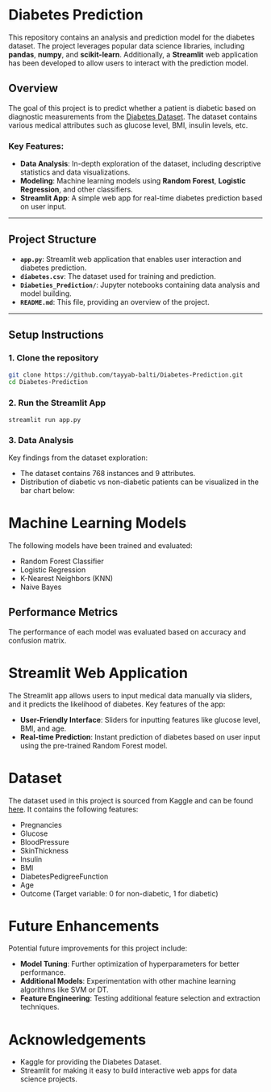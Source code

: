 # Diabetes Prediction

This repository contains an analysis and prediction model for the diabetes dataset. The project leverages popular data science libraries, including **pandas**, **numpy**, and **scikit-learn**. Additionally, a **Streamlit** web application has been developed to allow users to interact with the prediction model.

## Overview

The goal of this project is to predict whether a patient is diabetic based on diagnostic measurements from the [Diabetes Dataset](https://www.kaggle.com/datasets/mathchi/diabetes-data-set). The dataset contains various medical attributes such as glucose level, BMI, insulin levels, etc.

### Key Features:
- **Data Analysis**: In-depth exploration of the dataset, including descriptive statistics and data visualizations.
- **Modeling**: Machine learning models using **Random Forest**, **Logistic Regression**, and other classifiers.
- **Streamlit App**: A simple web app for real-time diabetes prediction based on user input.

---

## Project Structure

- **`app.py`**: Streamlit web application that enables user interaction and diabetes prediction.
- **`diabetes.csv`**: The dataset used for training and prediction.
- **`Diabeties_Prediction/`**: Jupyter notebooks containing data analysis and model building.
- **`README.md`**: This file, providing an overview of the project.

---

## Setup Instructions

### 1. Clone the repository

```bash
git clone https://github.com/tayyab-balti/Diabetes-Prediction.git
cd Diabetes-Prediction
```

### 2. Run the Streamlit App
```
streamlit run app.py
```

### 3. Data Analysis
Key findings from the dataset exploration:

- The dataset contains 768 instances and 9 attributes.
- Distribution of diabetic vs non-diabetic patients can be visualized in the bar chart below:

# Machine Learning Models
The following models have been trained and evaluated:

- Random Forest Classifier
- Logistic Regression
- K-Nearest Neighbors (KNN)
- Naive Bayes

## Performance Metrics
The performance of each model was evaluated based on accuracy and confusion matrix.

# Streamlit Web Application
The Streamlit app allows users to input medical data manually via sliders, and it predicts the likelihood of diabetes. Key features of the app:

- **User-Friendly Interface**: Sliders for inputting features like glucose level, BMI, and age.
- **Real-time Prediction**: Instant prediction of diabetes based on user input using the pre-trained Random Forest model.

# Dataset
The dataset used in this project is sourced from Kaggle and can be found [here](https://www.kaggle.com/datasets/mathchi/diabetes-data-set). It contains the following features:

- Pregnancies
- Glucose
- BloodPressure
- SkinThickness
- Insulin
- BMI
- DiabetesPedigreeFunction
- Age
- Outcome (Target variable: 0 for non-diabetic, 1 for diabetic)

# Future Enhancements
Potential future improvements for this project include:

- **Model Tuning**: Further optimization of hyperparameters for better performance.
- **Additional Models**: Experimentation with other machine learning algorithms like SVM or DT.
- **Feature Engineering**: Testing additional feature selection and extraction techniques.

# Acknowledgements
- Kaggle for providing the Diabetes Dataset.
- Streamlit for making it easy to build interactive web apps for data science projects.
